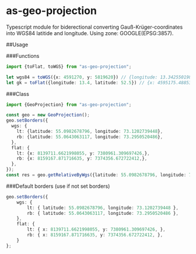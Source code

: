 # as-geo-projection

Typescript module for biderectional converting Gauß-Krüger-coordinates into WGS84 latitide and longitude. Using zone: GOOGLE(EPSG:3857).

##Usage

###Functions
```typescript
import {toFlat, toWGS} from "as-geo-projection";

let wgs84 = toWGS({x: 4591270, y: 5819620}) // {longitude: 13.34255019849783, latitude: 52.50210050984162}
let gk = toFlat({longitude: 13.4, latitude: 52.5}) // {x: 4595175.488530577, y: 5819460.402152777}
```

###Class
```typescript
import {GeoProjection} from "as-geo-projection";

const geo = new GeoProjection();
geo.setBorders({
  wgs: {
    lt: {latitude: 55.0982678796, longitude: 73.1202739448},
    rb: {latitude: 55.0643063117, longitude: 73.2950520486},
  },
  flat: {
    lt: {x: 8139711.6621998055, y: 7380961.309697426,},
    rb: {x: 8159167.871716635, y: 7374356.672722412,},
  },
});
const res = geo.getRelativeByWgs({latitude: 55.0982678796, longitude: 73.2202739448});
```

###Default borders (use if not set borders)
```typescript
geo.setBorders({
    wgs: {
        lt: { latitude: 55.0982678796, longitude: 73.1202739448 },
        rb: { latitude: 55.0643063117, longitude: 73.2950520486 },
    },
    flat: {
        lt: { x: 8139711.6621998055, y: 7380961.309697426, },
        rb: { x: 8159167.871716635, y: 7374356.672722412, },
    }
};
```
